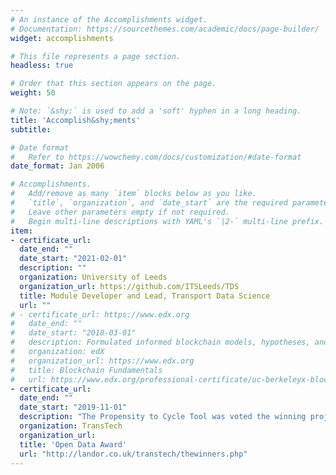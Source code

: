 ```yaml
---
# An instance of the Accomplishments widget.
# Documentation: https://sourcethemes.com/academic/docs/page-builder/
widget: accomplishments

# This file represents a page section.
headless: true

# Order that this section appears on the page.
weight: 50

# Note: `&shy;` is used to add a 'soft' hyphen in a long heading.
title: 'Accomplish&shy;ments'
subtitle:

# Date format
#   Refer to https://wowchemy.com/docs/customization/#date-format
date_format: Jan 2006

# Accomplishments.
#   Add/remove as many `item` blocks below as you like.
#   `title`, `organization`, and `date_start` are the required parameters.
#   Leave other parameters empty if not required.
#   Begin multi-line descriptions with YAML's `|2-` multi-line prefix.
item:
- certificate_url: 
  date_end: ""
  date_start: "2021-02-01"
  description: ""
  organization: University of Leeds
  organization_url: https://github.com/ITSLeeds/TDS
  title: Module Developer and Lead, Transport Data Science
  url: ""
# - certificate_url: https://www.edx.org
#   date_end: ""
#   date_start: "2018-03-01"
#   description: Formulated informed blockchain models, hypotheses, and use cases.
#   organization: edX
#   organization_url: https://www.edx.org
#   title: Blockchain Fundamentals
#   url: https://www.edx.org/professional-certificate/uc-berkeleyx-blockchain-fundamentals
- certificate_url:
  date_end: ""
  date_start: "2019-11-01"
  description: "The Propensity to Cycle Tool was voted the winning project, ahead of submissions from Transport for London and Oxford City Council. The PCT is a free, open-source tool for transport planning that provides open access data and interactive evidence for cycleway network planning."
  organization: TransTech
  organization_url: 
  title: 'Open Data Award'
  url: "http://landor.co.uk/transtech/thewinners.php"
---
```

